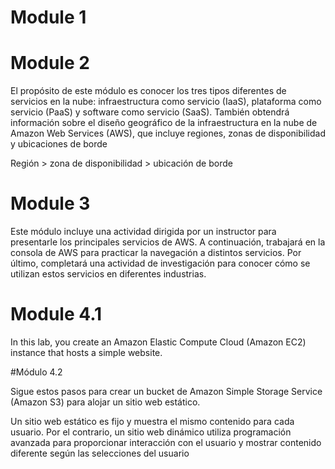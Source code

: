 # Module 1
# Module 2
El propósito de este módulo es conocer los tres tipos diferentes de servicios en la nube: infraestructura como servicio (IaaS), plataforma como servicio (PaaS) y software como servicio (SaaS). También obtendrá información sobre el diseño geográfico de la infraestructura en la nube de Amazon Web Services (AWS), que incluye regiones, zonas de disponibilidad y ubicaciones de borde

Región > zona de disponibilidad > ubicación de borde

# Module 3
Este módulo incluye una actividad dirigida por un instructor para presentarle los principales servicios de AWS. A continuación, trabajará en la consola de AWS para practicar la navegación a distintos servicios. Por último, completará una actividad de investigación para conocer cómo se utilizan estos servicios en diferentes industrias.

# Module 4.1
In this lab, you create an Amazon Elastic Compute Cloud (Amazon EC2) instance that hosts a simple website.

 #Módulo 4.2
 
 Sigue estos pasos para crear un bucket de Amazon Simple Storage Service (Amazon S3) para alojar un sitio web estático.

Un sitio web estático es fijo y muestra el mismo contenido para cada usuario. Por el contrario, un sitio web dinámico utiliza programación avanzada para proporcionar interacción con el usuario y mostrar contenido diferente según las selecciones del usuario

